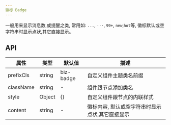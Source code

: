 ```yaml
---
徽标 Badge
---
```

一般用来显示消息数,或提醒之类, 常用如: `...`, `⋅⋅⋅`, `99+`, `new`,`hot`等,
徽标默认或空字符串时显示点状,其它直接显示。

## API

| 属性      | 类型    | 默认值       | 描述         |
|----------|---------|------------|--------------|
|prefixCls |string   |biz-badge  | 自定义组件主题类名前缀|
|className | string  |-           |组件跟节点添加类名|
|style|Object|{}|自定义组件跟节点的内联样式|
|content      |string   |-|徽标内容, 默认或空字符串时显示点状,其它直接显示|



